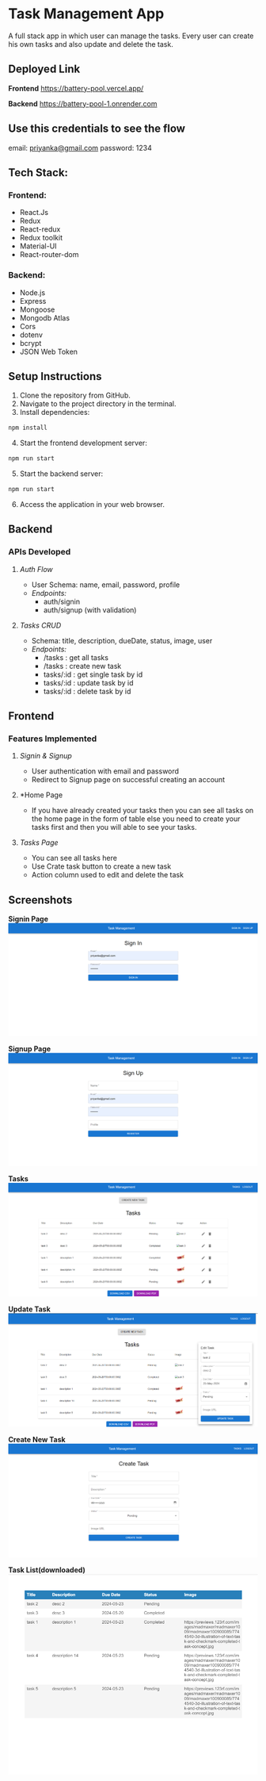 # Task Management App
A full stack app in which user can manage the tasks. Every user can create his own tasks and also update and delete the task.

## Deployed Link
**Frontend** https://battery-pool.vercel.app/

**Backend** https://battery-pool-1.onrender.com

## Use this credentials to see the flow
email: priyanka@gmail.com
password: 1234

## Tech Stack:

### Frontend:
- React.Js
- Redux
- React-redux
- Redux toolkit
- Material-UI
- React-router-dom

### Backend:

- Node.js
- Express
- Mongoose
- Mongodb Atlas
- Cors
- dotenv
- bcrypt
- JSON Web Token


## Setup Instructions
1. Clone the repository from GitHub.
2. Navigate to the project directory in the terminal.
3. Install dependencies:
```bash
npm install
```
4. Start the frontend development server:
```bash
npm run start
```
5. Start the backend server:
```bash
npm run start
```
6. Access the application in your web browser.


## Backend

### APIs Developed
1. *Auth Flow*
   - User Schema: name, email, password, profile
   - *Endpoints:*
     - auth/signin
     - auth/signup (with validation)

2. *Tasks CRUD*
   - Schema: title, description, dueDate, status, image, user
   - *Endpoints:*
     - /tasks : get all tasks 
     - /tasks : create new task
     - tasks/:id : get single task by id
     - tasks/:id : update task by id
     - tasks/:id : delete task by id
    



## Frontend

### Features Implemented
1. *Signin & Signup*
   - User authentication with email and password
   - Redirect to Signup page on successful creating an account
   
2. *Home Page
   - If you have already created your tasks then you can see all tasks on the home page in the form of table else you need to create your tasks first and then you will able to see your tasks.
   
3. *Tasks Page*
   - You can see all tasks here
   - Use Crate task button to create a new task
   - Action column used to edit and delete the task


## Screenshots
**Signin Page**
![Signin Page](/frontend/src/Images/signin.png)

**Signup Page**
![Signup Page](/frontend/src/Images/signup.png)

**Tasks**
![Tasks ](/frontend/src/Images/tasks.png)

**Update Task**
![Update task ](/frontend/src/Images/updatetask.png)

**Create New Task**
![Create New Task](/frontend/src/Images/createTask.png)

**Task List(downloaded)**
![Task List in PDF format ](/frontend/src/Images/taskpdf.png)



